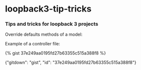# loopback3-tip-tricks
### Tips and tricks for loopback 3  projects

Override defaults methods of a model:

Example of a controller file:

{% gist 37e249aa0195fd27b63355c515a388f8 %}



{"gitdown": "gist", "id": "37e249aa0195fd27b63355c515a388f8"}


